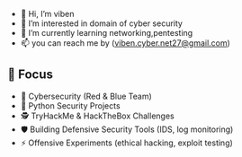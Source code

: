 - 👋 Hi, I’m viben
- 👀 I’m interested in domain of cyber security
- 🌱 I’m currently learning networking,pentesting
- 📫 you can reach me by (viben.cyber.net27@gmail.com)
 ## 🎯 Focus
- 🔐 Cybersecurity (Red & Blue Team)  
- 🐍 Python Security Projects  
- 🕵️ TryHackMe & HackTheBox Challenges  
- 🛡️ Building Defensive Security Tools (IDS, log monitoring)  
- ⚡ Offensive Experiments (ethical hacking, exploit testing)
